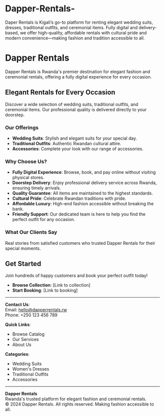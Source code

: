 # Dapper-Rentals-
Daper Rentals is Kigali’s go-to platform for renting elegant wedding suits, dresses, traditional outfits, and ceremonial items. Fully digital and delivery-based, we offer high-quality, affordable rentals with cultural pride and modern convenience—making fashion and tradition accessible to all.
# Dapper Rentals

Dapper Rentals is Rwanda's premier destination for elegant fashion and ceremonial rentals, offering a fully digital experience for every occasion. 

## Elegant Rentals for Every Occasion

Discover a wide selection of wedding suits, traditional outfits, and ceremonial items. Our professional quality is delivered directly to your doorstep.

### Our Offerings
- **Wedding Suits**: Stylish and elegant suits for your special day.
- **Traditional Outfits**: Authentic Rwandan cultural attire.
- **Accessories**: Complete your look with our range of accessories.

### Why Choose Us?
- **Fully Digital Experience**: Browse, book, and pay online without visiting physical stores.
- **Doorstep Delivery**: Enjoy professional delivery service across Rwanda, ensuring timely arrivals.
- **Quality Guarantee**: All items are maintained to the highest standards.
- **Cultural Pride**: Celebrate Rwandan traditions with pride.
- **Affordable Luxury**: High-end fashion accessible without breaking the bank.
- **Friendly Support**: Our dedicated team is here to help you find the perfect outfit for any occasion.

### What Our Clients Say
Real stories from satisfied customers who trusted Dapper Rentals for their special moments.

## Get Started
Join hundreds of happy customers and book your perfect outfit today!

- **Browse Collection**: [Link to collection]
- **Start Booking**: [Link to booking]

---

**Contact Us**:  
Email: hello@dapperrentals.rw  
Phone: +250 123 456 789  

**Quick Links**:  
- Browse Catalog  
- Our Services  
- About Us  

**Categories**:  
- Wedding Suits  
- Women's Dresses  
- Traditional Outfits  
- Accessories  

---

**Dapper Rentals**  
Rwanda's trusted platform for elegant fashion and ceremonial rentals.  
© 2024 Dapper Rentals. All rights reserved. Making fashion accessible to all.
